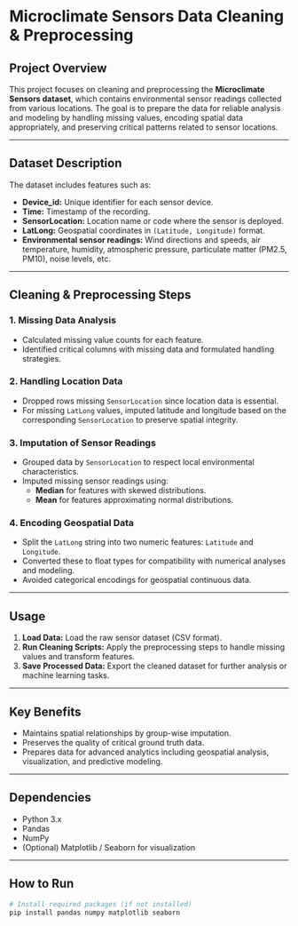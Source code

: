 # Microclimate Sensors Data Cleaning & Preprocessing

## Project Overview
This project focuses on cleaning and preprocessing the **Microclimate Sensors dataset**, which contains environmental sensor readings collected from various locations. The goal is to prepare the data for reliable analysis and modeling by handling missing values, encoding spatial data appropriately, and preserving critical patterns related to sensor locations.

---

## Dataset Description
The dataset includes features such as:

- **Device_id:** Unique identifier for each sensor device.
- **Time:** Timestamp of the recording.
- **SensorLocation:** Location name or code where the sensor is deployed.
- **LatLong:** Geospatial coordinates in `(Latitude, Longitude)` format.
- **Environmental sensor readings:** Wind directions and speeds, air temperature, humidity, atmospheric pressure, particulate matter (PM2.5, PM10), noise levels, etc.

---

## Cleaning & Preprocessing Steps

### 1. Missing Data Analysis
- Calculated missing value counts for each feature.
- Identified critical columns with missing data and formulated handling strategies.

### 2. Handling Location Data
- Dropped rows missing `SensorLocation` since location data is essential.
- For missing `LatLong` values, imputed latitude and longitude based on the corresponding `SensorLocation` to preserve spatial integrity.

### 3. Imputation of Sensor Readings
- Grouped data by `SensorLocation` to respect local environmental characteristics.
- Imputed missing sensor readings using:
  - **Median** for features with skewed distributions.
  - **Mean** for features approximating normal distributions.

### 4. Encoding Geospatial Data
- Split the `LatLong` string into two numeric features: `Latitude` and `Longitude`.
- Converted these to float types for compatibility with numerical analyses and modeling.
- Avoided categorical encodings for geospatial continuous data.

---

## Usage

1. **Load Data:** Load the raw sensor dataset (CSV format).
2. **Run Cleaning Scripts:** Apply the preprocessing steps to handle missing values and transform features.
3. **Save Processed Data:** Export the cleaned dataset for further analysis or machine learning tasks.

---

## Key Benefits

- Maintains spatial relationships by group-wise imputation.
- Preserves the quality of critical ground truth data.
- Prepares data for advanced analytics including geospatial analysis, visualization, and predictive modeling.

---

## Dependencies

- Python 3.x  
- Pandas  
- NumPy  
- (Optional) Matplotlib / Seaborn for visualization

---

## How to Run

```bash
# Install required packages (if not installed)
pip install pandas numpy matplotlib seaborn


